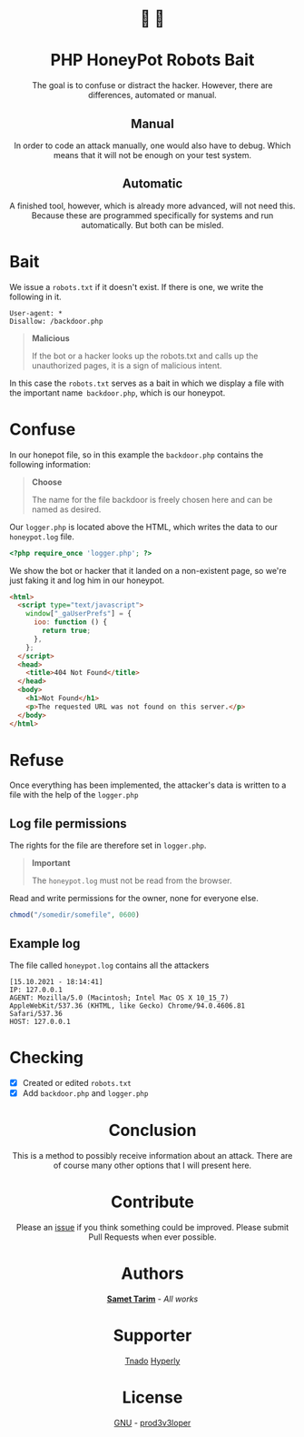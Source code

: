 <div align="center">

# 🍯 🐝

# PHP HoneyPot Robots Bait

The goal is to confuse or distract the hacker.
However, there are differences, automated or manual.

## Manual

In order to code an attack manually, one would also have to debug. Which means that it will not be enough on your test system.

## Automatic

A finished tool, however, which is already more advanced, will not need this. Because these are programmed specifically for systems and run automatically. But both can be misled.

</div>

# Bait

We issue a `robots.txt` if it doesn't exist. If there is one, we write the following in it.

```
User-agent: *
Disallow: /backdoor.php
```

> **Malicious**
>
> If the bot or a hacker looks up the robots.txt and calls up the unauthorized pages, it is a sign of malicious intent.

In this case the `robots.txt` serves as a bait in which we display a file with the important name` backdoor.php`, which is our honeypot.

# Confuse

In our honepot file, so in this example the `backdoor.php` contains the following information:

> **Choose**
>
> The name for the file backdoor is freely chosen here and can be named as desired.

Our `logger.php` is located above the HTML, which writes the data to our `honeypot.log` file.

```php
<?php require_once 'logger.php'; ?>
```

We show the bot or hacker that it landed on a non-existent page, so we're just faking it and log him in our honeypot.

```html
<html>
  <script type="text/javascript">
    window["_gaUserPrefs"] = {
      ioo: function () {
        return true;
      },
    };
  </script>
  <head>
    <title>404 Not Found</title>
  </head>
  <body>
    <h1>Not Found</h1>
    <p>The requested URL was not found on this server.</p>
  </body>
</html>
```

# Refuse

Once everything has been implemented, the attacker's data is written to a file with the help of the `logger.php`

## Log file permissions

The rights for the file are therefore set in `logger.php`.

> **Important**
>
> The `honeypot.log` must not be read from the browser.

Read and write permissions for the owner, none for everyone else.

```php
chmod("/somedir/somefile", 0600)
```

## Example log

The file called `honeypot.log` contains all the attackers

```log
[15.10.2021 - 18:14:41]
IP: 127.0.0.1
AGENT: Mozilla/5.0 (Macintosh; Intel Mac OS X 10_15_7) AppleWebKit/537.36 (KHTML, like Gecko) Chrome/94.0.4606.81 Safari/537.36
HOST: 127.0.0.1
```

# Checking

- [x] Created or edited `robots.txt`
- [x] Add `backdoor.php` and `logger.php`

<div align="center">

# Conclusion

This is a method to possibly receive information about an attack.
There are of course many other options that I will present here.

# Contribute

Please an [issue](https://github.com/prod3v3loper/php-honeypot-robots-bait/issues) if you
think something could be improved. Please submit Pull Requests when ever
possible.

# Authors

**[Samet Tarim](https://www.prod3v3loper.com)** - _All works_

# Supporter

[Tnado](https://www.tnado.com/blog/)
[Hyperly](https://www.hyperly.de)

# License

[GNU](https://github.com/prod3v3loper/php-honeypot-robots-bait/blob/master/LICENSE) - [prod3v3loper](https://www.tnado.com/author/prod3v3loper/)

</div>
